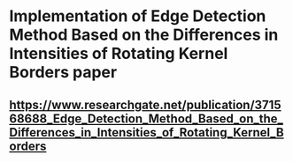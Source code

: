 # Implementation of Edge Detection Method Based on the Differences in Intensities of Rotating Kernel Borders paper
## https://www.researchgate.net/publication/371568688_Edge_Detection_Method_Based_on_the_Differences_in_Intensities_of_Rotating_Kernel_Borders
